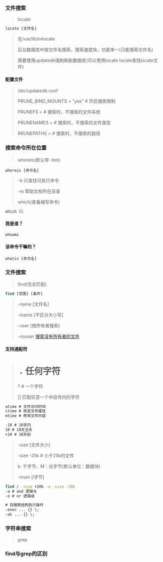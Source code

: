 ### 文件搜索
> locate
```cmd
locate [文件名]
```
> 在/var/lib/mlocate
>
> 后台数据库中按文件名搜索，搜索速度快，功能单一(只能搜索文件名)
>
> 需要使用updatedb强制刷新数据库(可以使用locate locate查找locate文件)
>
#### 配置文件
> /etc/updatedb.conf
>
> PRUNE_BIND_MOUNTS = "yes" # 开启搜索限制
>
> PRUNEFS = # 搜索时，不搜索的文件系统
>
> PRUNENAMES = # 搜索时，不搜索的文件类型
>
> RRUNEPATHS = # 搜索时，不搜索的路径




### 搜索命令所在位置
> whereis(默认带 -bm)
```
whereis [命令名]
```
> -b 只查找可执行命令
>
> -m 帮助文档所在目录
>
> which(查看缩写命令)
```cmd
which ll
```
>
#### 我是谁？
```cmd
whoami
```
#### 该命令干嘛的？ 
```
whatis [命令名]
```




### 文件搜索
> find(完全匹配)
```cmd
find [范围] [条件]
```
> -name [文件名]
>
> -iname [不区分大小写]
> 
> -user [按所有者搜索]
>
> -nouser [搜索没有所有者的文件](linux内核产生、Windows复制过来的文件)
#### 支持通配符
> * # 任何字符
>
> ? # 一个字符
>
> [] 匹配任意一个中括号内的字符
```cmd
atime # 文件访问时间
ctime # 改变文件属性
mtime # 修改文件内容

-10 # 10天内
10 # 10天当天
+10 # 10天前
```
> -size [文件大小]
>
> -size -25k # 小于25k的文件
>
> k: 千字节、M：兆字节(默认单位：数据块)
>
> -inum [i字节]
```cmd
find / -size +20k -a -size -50k
-a # and 逻辑与
-o # or 逻辑或

# 将搜索结构执行操作
-exec ... {} \;
-ok ... {} \;
```


### 字符串搜索
> grep


### find与grep的区别




